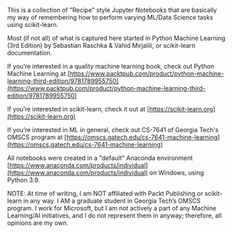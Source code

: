 This is a collection of "Recipe" style Jupyter Notebooks that are basically my way of remembering how to perform varying ML/Data Science tasks using scikit-learn.

Most (if not all) of what is captured here started in Python Machine Learning (3rd Edition) by Sebastian Raschka & Vahid Mirjalili, or scikit-learn documentation.

If you’re interested in a quality machine learning book, check out Python Machine Learning at [https://www.packtpub.com/product/python-machine-learning-third-edition/9781789955750](https://www.packtpub.com/product/python-machine-learning-third-edition/9781789955750)

If you’re interested in scikit-learn, check it out at [https://scikit-learn.org](https://scikit-learn.org)

If you’re interested in ML in general, check out CS-7641 of Georgia Tech's OMSCS program at [https://omscs.gatech.edu/cs-7641-machine-learning](https://omscs.gatech.edu/cs-7641-machine-learning)

All notebooks were created in a "default" Anaconda environment [https://www.anaconda.com/products/individual](https://www.anaconda.com/products/individual) on Windows, using Python 3.9.

NOTE: At time of writing, I am NOT affiliated with Packt Publishing or scikit-learn in any way. I AM a graduate student in Georgia Tech’s OMSCS program. I work for Microsoft, but I am not actively a part of any Machine Learning/AI initiatives, and I do not represent them in anyway; therefore, all opinions are my own.